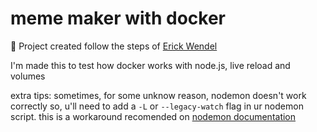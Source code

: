 # meme maker with docker

🍃 Project created follow the steps of [Erick Wendel](https://www.youtube.com/watch?v=MOpwfg1GJig)

I'm made this to test how docker works with node.js, live reload and volumes

extra tips:
    sometimes, for some unknow reason, nodemon doesn't work correctly 
    so, u'll need to add a `-L` or `--legacy-watch` flag in ur nodemon script.
    this is a workaround recomended on [nodemon documentation](https://github.com/remy/nodemon#application-isnt-restarting)

